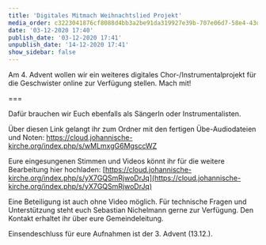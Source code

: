 ```yaml
---
title: 'Digitales Mitmach Weihnachtslied Projekt'
media_order: c3223041876cf8088d4bb3a2be91da319927e39b-707e06d7-58e4-43de-a037-d40da6491c38.jpeg
date: '03-12-2020 17:40'
publish_date: '03-12-2020 17:41'
unpublish_date: '14-12-2020 17:41'
show_sidebar: false
---
```


Am 4. Advent wollen wir ein weiteres digitales Chor-/Instrumentalprojekt für die Geschwister online zur Verfügung stellen. Mach mit!

===

Dafür brauchen wir Euch ebenfalls als SängerIn oder Instrumentalisten. 

Über diesen Link gelangt ihr zum Ordner mit den fertigen Übe-Audiodateien und Noten: 
[https://cloud.johannische-kirche.org/index.php/s/wMLmxgG6MgsccWZ  ](https://cloud.johannische-kirche.org/index.php/s/wMLmxgG6MgsccWZ  )


Eure eingesungenen Stimmen und Videos könnt ihr für die weitere Bearbeitung hier hochladen: 
[https://cloud.johannische-kirche.org/index.php/s/yX7GQSmRjwoDrJq](https://cloud.johannische-kirche.org/index.php/s/yX7GQSmRjwoDrJq)  

Eine Beteiligung ist auch ohne Video möglich.
Für technische Fragen und Unterstützung steht euch Sebastian Nichelmann gerne zur Verfügung. Den Kontakt erhaltet ihr über eure Gemeindeleitung.

Einsendeschluss für eure Aufnahmen ist der 3. Advent (13.12.).